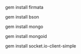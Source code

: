 gem install firmata

gem install bson

gem install mongo

gem install mongoid

gem install socket.io-client-simple
